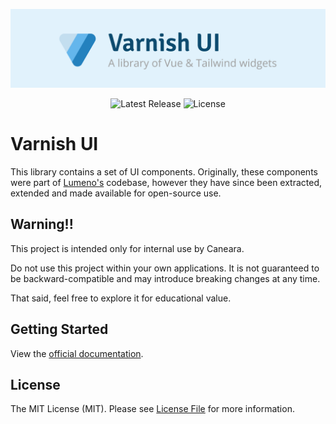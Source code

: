<!-- Banner -->
<p align="center">
    <a href="https://varnish.caneara.com">
        <img src="docs/public/banner.png" />
    </a>
</p>

<!-- Badges -->
<p align="center">
    <img src="https://img.shields.io/npm/v/@caneara/varnish.svg" alt="Latest Release" />
    <img src="https://img.shields.io/npm/l/@caneara/varnish.svg" alt="License" />
</p>

# Varnish UI

This library contains a set of UI components. Originally, these components were part of [Lumeno's](https://github.com/caneara/lumeno) codebase, however they have since been extracted, extended and made available for open-source use.

## Warning!!

This project is intended only for internal use by Caneara.

Do not use this project within your own applications. It is not guaranteed to be backward-compatible and may introduce breaking changes at any time.

That said, feel free to explore it for educational value.

## Getting Started

View the [official documentation](https://varnish.caneara.com).

## License

The MIT License (MIT). Please see [License File](LICENSE.md) for more information.
